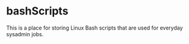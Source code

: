 # bashScripts
This is a place for storing Linux Bash scripts that are used for everyday sysadmin jobs.

